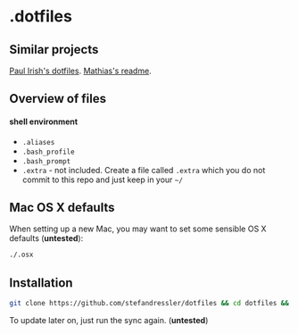 # .dotfiles

## Similar projects

[Paul Irish's dotfiles](https://github.com/paulirish/dotfiles).
[Mathias's readme](https://github.com/mathiasbynens/dotfiles/).


## Overview of files

#### shell environment
* `.aliases`
* `.bash_profile`
* `.bash_prompt`
* `.extra` - not included. Create a file called `.extra` which you do not commit to this repo and just keep in your `~/`


## Mac OS X defaults

When setting up a new Mac, you may want to set some sensible OS X defaults (__untested__):

```bash
./.osx
```


## Installation

```bash
git clone https://github.com/stefandressler/dotfiles && cd dotfiles && ./sync.sh
```

To update later on, just run the sync again. (__untested__)
